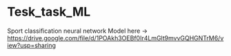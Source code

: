 # Tesk_task_ML
Sport classification neural network
Model here -> https://drive.google.com/file/d/1POAkh3OEBf0Ir4LmGlt9mvvGQHGNTrM6/view?usp=sharing
